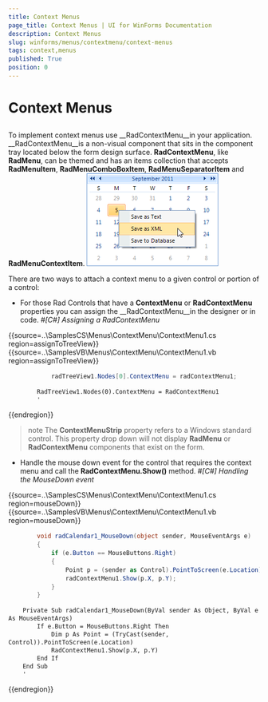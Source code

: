 ```yaml
---
title: Context Menus
page_title: Context Menus | UI for WinForms Documentation
description: Context Menus
slug: winforms/menus/contextmenu/context-menus
tags: context,menus
published: True
position: 0
---
```


# Context Menus



## 

To implement context menus use __RadContextMenu__in your application. __RadContextMenu__is a non-visual component that sits in the component tray located below the form design surface. __RadContextMenu__, like __RadMenu__, can be themed and has an items collection that accepts __RadMenuItem__,
        __RadMenuComboBoxItem__, __RadMenuSeparatorItem__ and __RadMenuContextItem__. ![menus-context-menu-getting-started 001](images/menus-context-menu-getting-started001.png)

There are two ways to attach a context menu to a given control or portion of a control: 

* For those Rad Controls that have a __ContextMenu__ or 
          	__RadContextMenu__ properties you can assign the 
          	__RadContextMenu__in the designer or in code.
          #_[C#] Assigning a RadContextMenu_

	



{{source=..\SamplesCS\Menus\ContextMenu\ContextMenu1.cs region=assignToTreeView}} 
{{source=..\SamplesVB\Menus\ContextMenu\ContextMenu1.vb region=assignToTreeView}} 

````C#
            radTreeView1.Nodes[0].ContextMenu = radContextMenu1;
````
````VB.NET
        RadTreeView1.Nodes(0).ContextMenu = RadContextMenu1
        '
````

{{endregion}} 




>note The __ContextMenuStrip__ property refers to a Windows standard control. 
            This property drop down will not display __RadMenu__ or __RadContextMenu__ components that exist on the form.
>


* Handle the mouse down event for the control that requires the context menu and call
          	the __RadContextMenu.Show()__ method.
         #_[C#] Handling the MouseDown event_

	



{{source=..\SamplesCS\Menus\ContextMenu\ContextMenu1.cs region=mouseDown}} 
{{source=..\SamplesVB\Menus\ContextMenu\ContextMenu1.vb region=mouseDown}} 

````C#
        void radCalendar1_MouseDown(object sender, MouseEventArgs e)
        {
            if (e.Button == MouseButtons.Right)
            {
                Point p = (sender as Control).PointToScreen(e.Location);
                radContextMenu1.Show(p.X, p.Y);
            }
        }
````
````VB.NET
    Private Sub radCalendar1_MouseDown(ByVal sender As Object, ByVal e As MouseEventArgs)
        If e.Button = MouseButtons.Right Then
            Dim p As Point = (TryCast(sender, Control)).PointToScreen(e.Location)
            RadContextMenu1.Show(p.X, p.Y)
        End If
    End Sub
    '
````

{{endregion}} 



